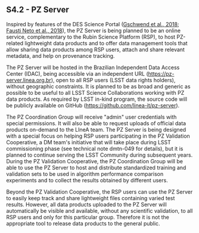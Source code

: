 
## S4.2 - PZ Server 

 Inspired by features of the DES Science Portal ([Gschwend et al., 2018](https://www.sciencedirect.com/science/article/abs/pii/S2213133718300891?via%3Dihub); [Fausti Neto et al., 2018](https://www.sciencedirect.com/science/article/abs/pii/S2213133717300975)), the PZ Server is being planned to be an online service, complementary to the Rubin Science Platform (RSP), to host PZ-related lightweight data products and to offer data management tools that allow sharing data products among RSP users, attach and share relevant metadata, and help on provenance tracking. 
 
The PZ Server will be hosted in the Brazilian Independent Data Access Center (IDAC), being accessible via an independent URL (https://pz-server.linea.org.br), open to all RSP users (LSST data rights holders), without geographic constraints. It is planned to be as broad and generic as possible to be useful to all LSST Science Collaborations working with PZ data products. As required by LSST in-kind program, the source code will be publicly available on GitHub (https://github.com/linea-it/pz-server).

The PZ Coordination Group will receive "admin" user credentials with special permissions. It will also be able to request uploads of official data products on-demand to the LIneA team.
The PZ Server is being designed with a special focus on helping RSP users participating in the PZ Validation Cooperative, a DM team's initiative that will take place during LSST commissioning phase (see technical note dmtn-049 for details), but it is planned to continue serving the LSST Community during subsequent years. During the PZ Validation Cooperative, the PZ Coordination Group will be able to use the PZ Server to host and distribute standardized training and validation sets to be used in algorithm performance comparison experiments and to collect the results obtained by different users. 

Beyond the PZ Validation Cooperative, the RSP users can use the PZ Server to easily keep track and share lightweight files containing varied test results. However, all data products uploaded to the PZ Server will automatically be visible and available, without any scientific validation, to all RSP users and only for this particular group. Therefore it is not the appropriate tool to release data products to the general public.   

